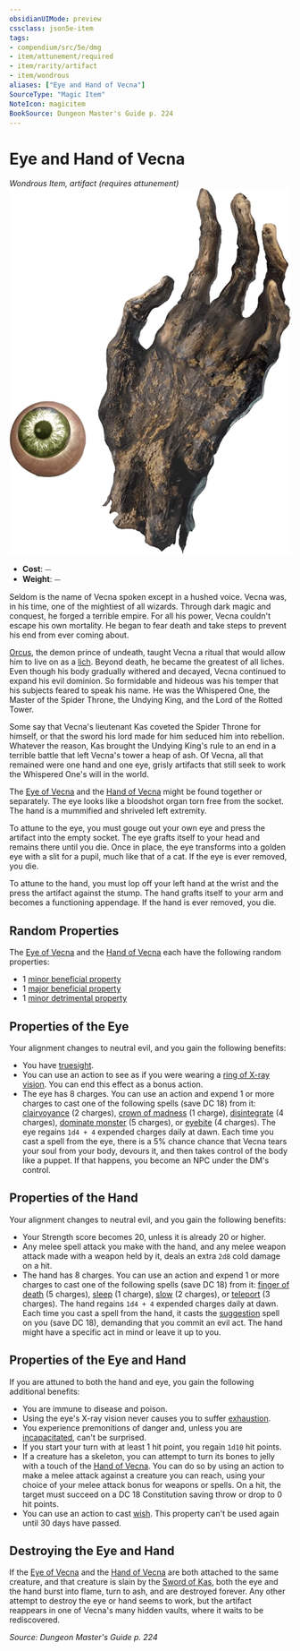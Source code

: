 ```yaml
---
obsidianUIMode: preview
cssclass: json5e-item
tags:
- compendium/src/5e/dmg
- item/attunement/required
- item/rarity/artifact
- item/wondrous
aliases: ["Eye and Hand of Vecna"]
SourceType: "Magic Item"
NoteIcon: magicitem
BookSource: Dungeon Master's Guide p. 224
---
```

# Eye and Hand of Vecna
*Wondrous Item, artifact (requires attunement)*  
![](https://raw.githubusercontent.com/5etools-mirror-2/5etools-img/main/items/DMG/Eye%20and%20Hand%20of%20Vecna.webp#right)  

- **Cost**: ⏤
- **Weight**: ⏤

Seldom is the name of Vecna spoken except in a hushed voice. Vecna was, in his time, one of the mightiest of all wizards. Through dark magic and conquest, he forged a terrible empire. For all his power, Vecna couldn't escape his own mortality. He began to fear death and take steps to prevent his end from ever coming about.

[Orcus](/2-Mechanics/CLI/bestiary/npc/orcus-mpmm.md), the demon prince of undeath, taught Vecna a ritual that would allow him to live on as a [lich](/2-Mechanics/CLI/bestiary/undead/lich.md). Beyond death, he became the greatest of all liches. Even though his body gradually withered and decayed, Vecna continued to expand his evil dominion. So formidable and hideous was his temper that his subjects feared to speak his name. He was the Whispered One, the Master of the Spider Throne, the Undying King, and the Lord of the Rotted Tower.

Some say that Vecna's lieutenant Kas coveted the Spider Throne for himself, or that the sword his lord made for him seduced him into rebellion. Whatever the reason, Kas brought the Undying King's rule to an end in a terrible battle that left Vecna's tower a heap of ash. Of Vecna, all that remained were one hand and one eye, grisly artifacts that still seek to work the Whispered One's will in the world.

The [Eye of Vecna](/2-Mechanics/CLI/items/eye-of-vecna.md) and the [Hand of Vecna](/2-Mechanics/CLI/items/hand-of-vecna.md) might be found together or separately. The eye looks like a bloodshot organ torn free from the socket. The hand is a mummified and shriveled left extremity.

To attune to the eye, you must gouge out your own eye and press the artifact into the empty socket. The eye grafts itself to your head and remains there until you die. Once in place, the eye transforms into a golden eye with a slit for a pupil, much like that of a cat. If the eye is ever removed, you die.

To attune to the hand, you must lop off your left hand at the wrist and the press the artifact against the stump. The hand grafts itself to your arm and becomes a functioning appendage. If the hand is ever removed, you die.

## Random Properties

The [Eye of Vecna](/2-Mechanics/CLI/items/eye-of-vecna.md) and the [Hand of Vecna](/2-Mechanics/CLI/items/hand-of-vecna.md) each have the following random properties:

- 1 [minor beneficial property](/2-Mechanics/CLI/tables/artifact-properties-minor-beneficial-properties.md)  
- 1 [major beneficial property](/2-Mechanics/CLI/tables/artifact-properties-major-beneficial-properties.md)  
- 1 [minor detrimental property](/2-Mechanics/CLI/tables/artifact-properties-minor-detrimental-properties.md)  

## Properties of the Eye

Your alignment changes to neutral evil, and you gain the following benefits:

- You have [truesight](/2-Mechanics/CLI/rules/senses.md#truesight).  
- You can use an action to see as if you were wearing a [ring of X-ray vision](/2-Mechanics/CLI/items/ring-of-x-ray-vision.md). You can end this effect as a bonus action.  
- The eye has 8 charges. You can use an action and expend 1 or more charges to cast one of the following spells (save DC 18) from it: [clairvoyance](/2-Mechanics/CLI/spells/clairvoyance.md) (2 charges), [crown of madness](/2-Mechanics/CLI/spells/crown-of-madness.md) (1 charge), [disintegrate](/2-Mechanics/CLI/spells/disintegrate.md) (4 charges), [dominate monster](/2-Mechanics/CLI/spells/dominate-monster.md) (5 charges), or [eyebite](/2-Mechanics/CLI/spells/eyebite.md) (4 charges). The eye regains `1d4 + 4` expended charges daily at dawn. Each time you cast a spell from the eye, there is a 5% chance chance that Vecna tears your soul from your body, devours it, and then takes control of the body like a puppet. If that happens, you become an NPC under the DM's control.  

## Properties of the Hand

Your alignment changes to neutral evil, and you gain the following benefits:

- Your Strength score becomes 20, unless it is already 20 or higher.  
- Any melee spell attack you make with the hand, and any melee weapon attack made with a weapon held by it, deals an extra `2d8` cold damage on a hit.  
- The hand has 8 charges. You can use an action and expend 1 or more charges to cast one of the following spells (save DC 18) from it: [finger of death](/2-Mechanics/CLI/spells/finger-of-death.md) (5 charges), [sleep](/2-Mechanics/CLI/spells/sleep.md) (1 charge), [slow](/2-Mechanics/CLI/spells/slow.md) (2 charges), or [teleport](/2-Mechanics/CLI/spells/teleport.md) (3 charges). The hand regains `1d4 + 4` expended charges daily at dawn. Each time you cast a spell from the hand, it casts the [suggestion](/2-Mechanics/CLI/spells/suggestion.md) spell on you (save DC 18), demanding that you commit an evil act. The hand might have a specific act in mind or leave it up to you.  

## Properties of the Eye and Hand

If you are attuned to both the hand and eye, you gain the following additional benefits:

- You are immune to disease and poison.  
- Using the eye's X-ray vision never causes you to suffer [exhaustion](/2-Mechanics/CLI/rules/conditions.md#exhaustion).  
- You experience premonitions of danger and, unless you are [incapacitated](/2-Mechanics/CLI/rules/conditions.md#incapacitated), can't be surprised.  
- If you start your turn with at least 1 hit point, you regain `1d10` hit points.  
- If a creature has a skeleton, you can attempt to turn its bones to jelly with a touch of the [Hand of Vecna](/2-Mechanics/CLI/items/hand-of-vecna.md). You can do so by using an action to make a melee attack against a creature you can reach, using your choice of your melee attack bonus for weapons or spells. On a hit, the target must succeed on a DC 18 Constitution saving throw or drop to 0 hit points.  
- You can use an action to cast [wish](/2-Mechanics/CLI/spells/wish.md). This property can't be used again until 30 days have passed.  

## Destroying the Eye and Hand

If the [Eye of Vecna](/2-Mechanics/CLI/items/eye-of-vecna.md) and the [Hand of Vecna](/2-Mechanics/CLI/items/hand-of-vecna.md) are both attached to the same creature, and that creature is slain by the [Sword of Kas](/2-Mechanics/CLI/items/sword-of-kas.md), both the eye and the hand burst into flame, turn to ash, and are destroyed forever. Any other attempt to destroy the eye or hand seems to work, but the artifact reappears in one of Vecna's many hidden vaults, where it waits to be rediscovered.

*Source: Dungeon Master's Guide p. 224*